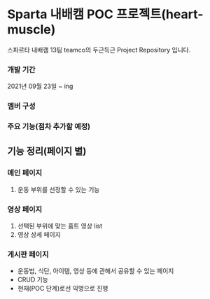 # Sparta 내배캠 POC 프로젝트(heart-muscle)

스파르타 내배캠 13팀 teamco의 두근득근 Project Repository 입니다.


<!-- <p align='center'>
    <img src="https://github/pipenv/locked/python-version/:user/:repo"/>
</p>-->

<!-- 
<p align='center'>

    <img src="https://github/pipenv/locked/python-version/:user/:repo"/>
    <img src="https://img.shields.io/badge/Lodash-v4.17.21-blue"/>
    <img src="https://img.shields.io/badge/ReduxToolkit-v1.5.1-purple"/>
    <img src="https://img.shields.io/badge/StyledComponents-v5.2.3-pink?logo=styled-components"/>
    <img src="https://img.shields.io/badge/SpringBoot-v2.4.4-6db33f?logo=Spring"/>
    <img src="https://img.shields.io/badge/yarn-^1.22.10-yellow?logo=yarn" />
</p> -->

### 개발 기간
2021년 09월 23일 ~ ing

### 멤버 구성 

### 주요 기능(점차 추가할 예정)

## **기능 정리(페이지 별)**

### **메인 페이지**

1. 운동 부위를 선정할 수 있는 기능

### **영상 페이지**

1. 선택된 부위에 맞는 홈트 영상 list
2. 영상 상세 페이지

### **게시판 페이지**

- 운동법, 식단, 아이템, 영상 등에 관해서 공유할 수 있는 페이지
- CRUD 기능
- 현재(POC 단계)로선 익명으로 진행
